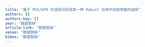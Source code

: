 ```yaml
---
title: "基于 MCE/GPD 的语音识别及其一种 Robust 应用中初始参数的选择"
authors: []
authors-key: []
year: "数据暂缺"
article-link: "数据暂缺"
venue: "数据暂缺"
bibex: "数据暂缺"
---
```

